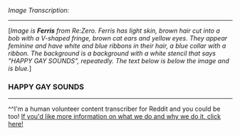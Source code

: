 *Image Transcription:*

---

[*Image is **Ferris** from Re:Zero. Ferris has light skin, brown hair cut into a bob with a V-shaped fringe, brown cat ears and yellow eyes. They appear feminine and have white and blue ribbons in their hair, a blue collar with a ribbon. The background is a background with a white stencil that says "HAPPY GAY SOUNDS", repeatedly. The text below is below the image and is blue.*]

### HAPPY GAY SOUNDS


---

^^I'm&#32;a&#32;human&#32;volunteer&#32;content&#32;transcriber&#32;for&#32;Reddit&#32;and&#32;you&#32;could&#32;be&#32;too!&#32;[If&#32;you'd&#32;like&#32;more&#32;information&#32;on&#32;what&#32;we&#32;do&#32;and&#32;why&#32;we&#32;do&#32;it,&#32;click&#32;here!](https://www.reddit.com/r/TranscribersOfReddit/wiki/index)
